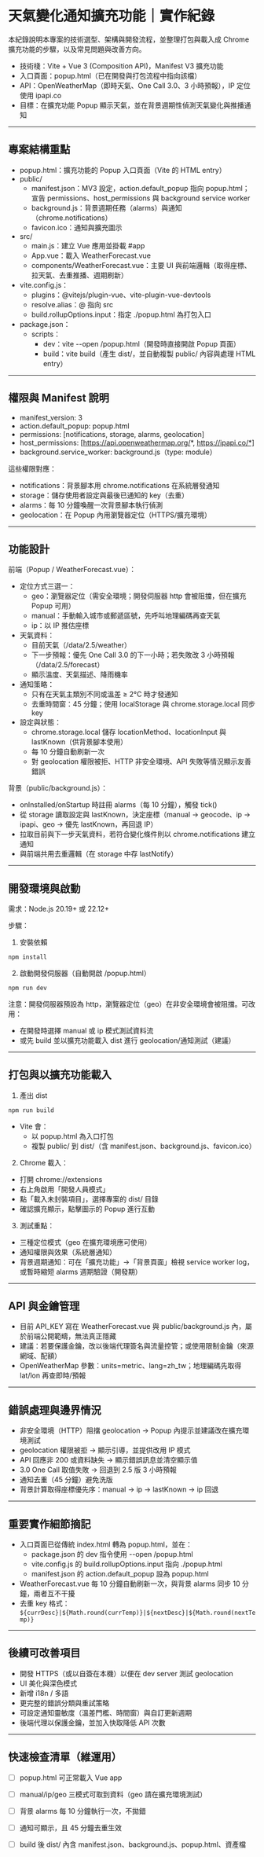 # 天氣變化通知擴充功能｜實作紀錄

本紀錄說明本專案的技術選型、架構與開發流程，並整理打包與載入成 Chrome 擴充功能的步驟，以及常見問題與改善方向。

- 技術棧：Vite + Vue 3 (Composition API)，Manifest V3 擴充功能
- 入口頁面：popup.html（已在開發與打包流程中指向該檔）
- API：OpenWeatherMap（即時天氣、One Call 3.0、3 小時預報），IP 定位使用 ipapi.co
- 目標：在擴充功能 Popup 顯示天氣，並在背景週期性偵測天氣變化與推播通知

---

## 專案結構重點

- popup.html：擴充功能的 Popup 入口頁面（Vite 的 HTML entry）
- public/
  - manifest.json：MV3 設定，action.default_popup 指向 popup.html；宣告 permissions、host_permissions 與 background service worker
  - background.js：背景週期任務（alarms）與通知（chrome.notifications）
  - favicon.ico：通知與擴充圖示
- src/
  - main.js：建立 Vue 應用並掛載 #app
  - App.vue：載入 WeatherForecast.vue
  - components/WeatherForecast.vue：主要 UI 與前端邏輯（取得座標、拉天氣、去重推播、週期刷新）
- vite.config.js：
  - plugins：@vitejs/plugin-vue、vite-plugin-vue-devtools
  - resolve.alias：@ 指向 src
  - build.rollupOptions.input：指定 ./popup.html 為打包入口
- package.json：
  - scripts：
    - dev：vite --open /popup.html（開發時直接開啟 Popup 頁面）
    - build：vite build（產生 dist/，並自動複製 public/ 內容與處理 HTML entry）

---

## 權限與 Manifest 說明

- manifest_version: 3
- action.default_popup: popup.html
- permissions: [notifications, storage, alarms, geolocation]
- host_permissions: [https://api.openweathermap.org/*, https://ipapi.co/*]
- background.service_worker: background.js（type: module）

這些權限對應：
- notifications：背景腳本用 chrome.notifications 在系統層發通知
- storage：儲存使用者設定與最後已通知的 key（去重）
- alarms：每 10 分鐘喚醒一次背景腳本執行偵測
- geolocation：在 Popup 內用瀏覽器定位（HTTPS/擴充環境）

---

## 功能設計

前端（Popup / WeatherForecast.vue）：
- 定位方式三選一：
  - geo：瀏覽器定位（需安全環境；開發伺服器 http 會被阻擋，但在擴充 Popup 可用）
  - manual：手動輸入城市或郵遞區號，先呼叫地理編碼再查天氣
  - ip：以 IP 推估座標
- 天氣資料：
  - 目前天氣（/data/2.5/weather）
  - 下一步預報：優先 One Call 3.0 的下一小時；若失敗改 3 小時預報（/data/2.5/forecast）
  - 顯示溫度、天氣描述、降雨機率
- 通知策略：
  - 只有在天氣主類別不同或溫差 ≥ 2°C 時才發通知
  - 去重時間窗：45 分鐘；使用 localStorage 與 chrome.storage.local 同步 key
- 設定與狀態：
  - chrome.storage.local 儲存 locationMethod、locationInput 與 lastKnown（供背景腳本使用）
  - 每 10 分鐘自動刷新一次
  - 對 geolocation 權限被拒、HTTP 非安全環境、API 失敗等情況顯示友善錯誤

背景（public/background.js）：
- onInstalled/onStartup 時註冊 alarms（每 10 分鐘），觸發 tick()
- 從 storage 讀取設定與 lastKnown，決定座標（manual → geocode、ip → ipapi、geo → 優先 lastKnown，再回退 IP）
- 拉取目前與下一步天氣資料，若符合變化條件則以 chrome.notifications 建立通知
- 與前端共用去重邏輯（在 storage 中存 lastNotify）

---

## 開發環境與啟動

需求：Node.js 20.19+ 或 22.12+

步驟：
1) 安裝依賴
```sh
npm install
```
2) 啟動開發伺服器（自動開啟 /popup.html）
```sh
npm run dev
```
注意：開發伺服器預設為 http，瀏覽器定位（geo）在非安全環境會被阻擋。可改用：
- 在開發時選擇 manual 或 ip 模式測試資料流
- 或先 build 並以擴充功能載入 dist 進行 geolocation/通知測試（建議）

---

## 打包與以擴充功能載入

1) 產出 dist
```sh
npm run build
```
- Vite 會：
  - 以 popup.html 為入口打包
  - 複製 public/ 到 dist/（含 manifest.json、background.js、favicon.ico）

2) Chrome 載入：
- 打開 chrome://extensions
- 右上角啟用「開發人員模式」
- 點「載入未封裝項目」，選擇專案的 dist/ 目錄
- 確認擴充顯示，點擊圖示的 Popup 進行互動

3) 測試重點：
- 三種定位模式（geo 在擴充環境應可使用）
- 通知權限與效果（系統層通知）
- 背景週期通知：可在「擴充功能」→「背景頁面」檢視 service worker log，或暫時縮短 alarms 週期驗證（開發期）

---

## API 與金鑰管理

- 目前 API_KEY 寫在 WeatherForecast.vue 與 public/background.js 內，屬於前端公開範疇，無法真正隱藏
- 建議：若要保護金鑰，改以後端代理簽名與流量控管；或使用限制金鑰（來源網域、配額）
- OpenWeatherMap 參數：units=metric、lang=zh_tw；地理編碼先取得 lat/lon 再查即時/預報

---

## 錯誤處理與邊界情況

- 非安全環境（HTTP）阻擋 geolocation → Popup 內提示並建議改在擴充環境測試
- geolocation 權限被拒 → 顯示引導，並提供改用 IP 模式
- API 回應非 200 或資料缺失 → 顯示錯誤訊息並清空顯示值
- 3.0 One Call 取值失敗 → 回退到 2.5 版 3 小時預報
- 通知去重（45 分鐘）避免洗版
- 背景計算取得座標優先序：manual → ip → lastKnown → ip 回退

---

## 重要實作細節摘記

- 入口頁面已從傳統 index.html 轉為 popup.html，並在：
  - package.json 的 dev 指令使用 --open /popup.html
  - vite.config.js 的 build.rollupOptions.input 指向 ./popup.html
  - manifest.json 的 action.default_popup 設為 popup.html
- WeatherForecast.vue 每 10 分鐘自動刷新一次，與背景 alarms 同步 10 分鐘，兩者互不干擾
- 去重 key 格式：`${currDesc}|${Math.round(currTemp)}|${nextDesc}|${Math.round(nextTemp)}`

---

## 後續可改善項目

- 開發 HTTPS（或以自簽在本機）以便在 dev server 測試 geolocation
- UI 美化與深色模式
- 新增 i18n / 多語
- 更完整的錯誤分類與重試策略
- 可設定通知靈敏度（溫差門檻、時間窗）與自訂更新週期
- 後端代理以保護金鑰，並加入快取降低 API 次數

---

## 快速檢查清單（維運用）

- [ ] popup.html 可正常載入 Vue app
- [ ] manual/ip/geo 三模式可取到資料（geo 請在擴充環境測試）
- [ ] 背景 alarms 每 10 分鐘執行一次，不拋錯
- [ ] 通知可顯示，且 45 分鐘去重生效
- [ ] build 後 dist/ 內含 manifest.json、background.js、popup.html、資產檔


